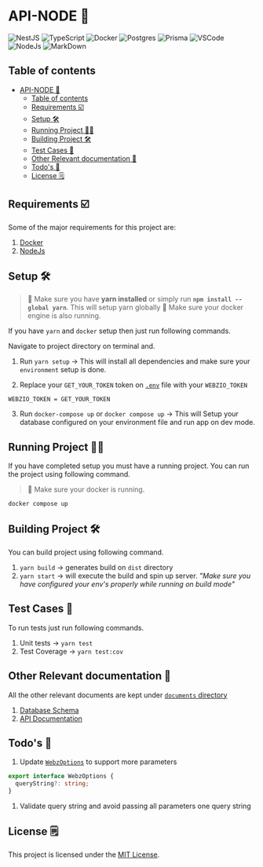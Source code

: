 # API-NODE 🔗

![NestJS](https://img.shields.io/badge/nestjs-E0234E?style=for-the-badge&logo=nestjs&logoColor=white) ![TypeScript](https://img.shields.io/badge/TypeScript-007ACC?style=for-the-badge&logo=typescript&logoColor=white) ![Docker](https://img.shields.io/badge/Docker-2CA5E0?style=for-the-badge&logo=docker&logoColor=white) ![Postgres](https://img.shields.io/badge/PostgreSQL-316192?style=for-the-badge&logo=postgresql&logoColor=white) ![Prisma](https://img.shields.io/badge/Prisma-3982CE?style=for-the-badge&logo=Prisma&logoColor=white) ![VSCode](https://img.shields.io/badge/VSCode-0078D4?style=for-the-badge&logo=visual%20studio%20code&logoColor=white) ![NodeJs](https://img.shields.io/badge/Node%20js-339933?style=for-the-badge&logo=nodedotjs&logoColor=white) ![MarkDown](https://img.shields.io/badge/Markdown-000000?style=for-the-badge&logo=markdown&logoColor=white)

## Table of contents

- [API-NODE 🔗](#api-node-)
  - [Table of contents](#table-of-contents)
  - [Requirements ☑️](#requirements-️)
  - [Setup 🛠️](#setup-️)
  - [Running Project 🏃‍♂️](#running-project-️)
  - [Building Project 🛠️](#building-project-️)
  - [Test Cases 🧪](#test-cases-)
  - [Other Relevant documentation 📖](#other-relevant-documentation-)
  - [Todo's 📝](#todos-)
  - [License 🗒️](#license-️)

## Requirements ☑️

Some of the major requirements for this project are:

1. [Docker](https://www.docker.com/)
2. [NodeJs](https://nodejs.org/)

## Setup 🛠️

> 📔 Make sure you have **yarn installed** or simply run **`npm install --global yarn`**. This will setup yarn globally
> 📔 Make sure your docker engine is also running.

If you have `yarn` and `docker` setup then just run following commands.

Navigate to project directory on terminal and.

1. Run `yarn setup` -> This will install all dependencies and make sure your `environment` setup is done.

2. Replace your `GET_YOUR_TOKEN` token on [`.env`](.env) file with your `WEBZIO_TOKEN`

```text
WEBZIO_TOKEN = GET_YOUR_TOKEN
```

3. Run `docker-compose up` or `docker compose up` -> This will Setup your database configured on your environment file and run app on dev mode.

## Running Project 🏃‍♂️

If you have completed setup you must have a running project. You can run the project using following command.

> 📔 Make sure your docker is running.

```bash
docker compose up
```

## Building Project 🛠️

You can build project using following command.

1. `yarn build` -> generates build on `dist` directory
2. `yarn start` -> will execute the build and spin up server. _"Make sure you have configured your env's properly while running on build mode"_

## Test Cases 🧪

To run tests just run following commands.

1. Unit tests -> `yarn test`
2. Test Coverage -> `yarn test:cov`

## Other Relevant documentation 📖

All the other relevant documents are kept under [`documents` directory](./documents/Readme.md)

1. [Database Schema](./documents/DatabaseSchema.md)
2. [API Documentation](./documents/APIDocumentation.md)

## Todo's 📝

1. Update [`WebzOptions`](src/webz/interfaces/webz-options.interface.ts) to support more parameters

```Typescript
export interface WebzOptions {
  queryString?: string;
}
```

1. Validate query string and avoid passing all parameters one query string

## License 🗒️

This project is licensed under the [MIT License](./LICENSE).
